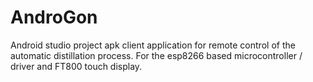 # AndroGon
Android studio project apk client application for remote control of the automatic distillation process. For the esp8266 based microcontroller / driver and FT800 touch display. 
